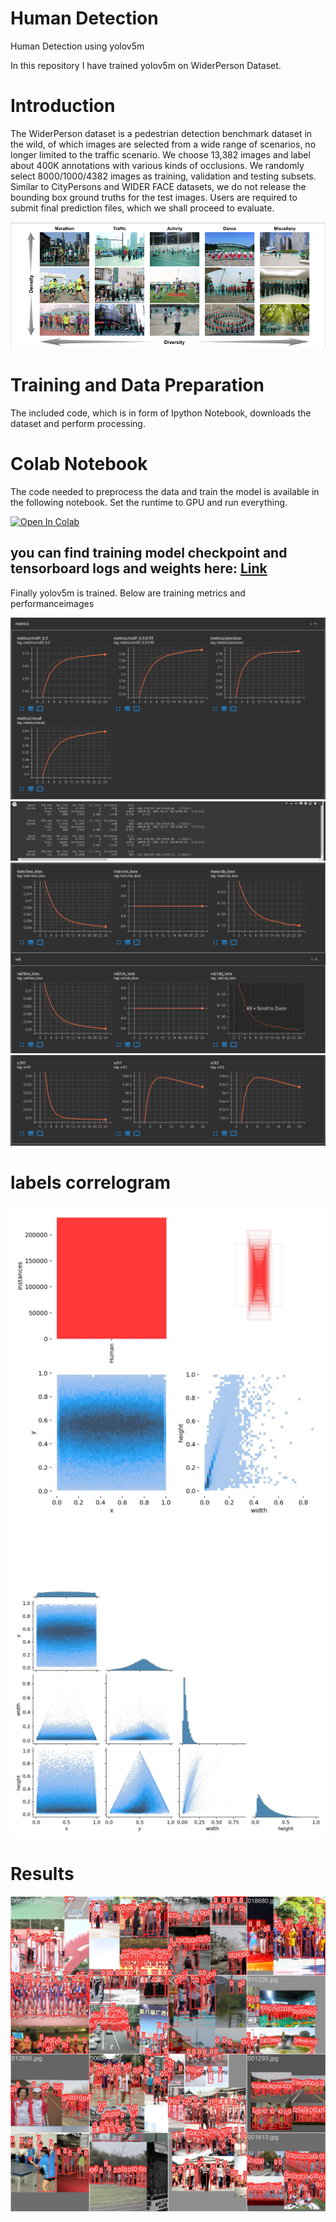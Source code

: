 # Human Detection
Human Detection using yolov5m


In this repository I have trained yolov5m on WiderPerson Dataset.




# Introduction

The WiderPerson dataset is a pedestrian detection benchmark dataset in the wild, of which images are selected from a wide range of scenarios, no longer limited to the traffic scenario. We choose 13,382 images and label about 400K annotations with various kinds of occlusions. We randomly select 8000/1000/4382 images as training, validation and testing subsets. Similar to CityPersons and WIDER FACE datasets, we do not release the bounding box ground truths for the test images. Users are required to submit final prediction files, which we shall proceed to evaluate.


![image](./dataset.png)

# Training and Data Preparation

The included code, which is in form of Ipython Notebook, downloads the dataset and perform processing.

# Colab Notebook
The code needed to preprocess the data and train the model is available in the following notebook.
Set the runtime to GPU and run everything.

[![Open In Colab](https://colab.research.google.com/assets/colab-badge.svg)](https://github.com/muhammad-umair-usmani/Human_Detection/Dataset_Preparation+Yolov5m_Training.ipynb)

## you can find training model checkpoint and tensorboard logs and weights here: [Link](https://drive.google.com/drive/folders/1Yw9tnRs0LweOGaYGI4SSyUhW0Gf0gGfY?usp=sharing) 

Finally yolov5m is trained. Below are training metrics and performanceimages

![image](./training_metrics.png)
![image](./training_logs.png)
![image](./training_loss.png)
![image](./training_lr.png)

# labels correlogram

![image](./labels.jpg)
![image](./labels_correlogram.jpg)
# Results
![image](./train_batch2.jpg)



